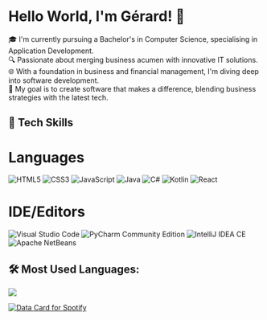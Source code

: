 # Hello World, I'm Gérard! 👋

🎓 I'm currently pursuing a Bachelor's in Computer Science, specialising in Application Development.<br>
🔍 Passionate about merging business acumen with innovative IT solutions.<br>
🌐 With a foundation in business and financial management, I'm diving deep into software development.<br>
💼 My goal is to create software that makes a difference, blending business strategies with the latest tech.<br>

## 🚀 Tech Skills
# Languages
![HTML5](https://img.shields.io/badge/html5-%23E34F26.svg?style=for-the-badge&logo=html5&logoColor=white&labelColor=111111)
![CSS3](https://img.shields.io/badge/css3-%231572B6.svg?style=for-the-badge&logo=css3&logoColor=white&labelColor=111111)
![JavaScript](https://img.shields.io/badge/javascript-%23F7DF1E.svg?style=for-the-badge&logo=javascript&logoColor=black&labelColor=111111)
![Java](https://img.shields.io/badge/java-%23ED8B00.svg?style=for-the-badge&logo=java&logoColor=white&labelColor=111111)
![C#](https://img.shields.io/badge/c%23-%23239120.svg?style=for-the-badge&logo=c-sharp&logoColor=white&labelColor=111111)
![Kotlin](https://img.shields.io/badge/kotlin-%237F52FF.svg?style=for-the-badge&logo=kotlin&logoColor=white&labelColor=111111)
![React](https://img.shields.io/badge/react-%2361DAFB.svg?style=for-the-badge&logo=react&logoColor=white&labelColor=111111)


# IDE/Editors
![Visual Studio Code](https://img.shields.io/badge/Visual%20Studio%20Code-%23007ACC.svg?style=for-the-badge&logo=visual-studio-code&logoColor=white&labelColor=111111)
![PyCharm Community Edition](https://img.shields.io/badge/PyCharm%20Community-%231BA8D2.svg?style=for-the-badge&logo=pycharm&logoColor=white&labelColor=111111)
![IntelliJ IDEA CE](https://img.shields.io/badge/IntelliJ%20IDEA%20CE-%23000000.svg?style=for-the-badge&logo=intellij-idea&logoColor=white&labelColor=111111)
![Apache NetBeans](https://img.shields.io/badge/Apache%20NetBeans-%231B6AC6.svg?style=for-the-badge&logo=apache-netbeans-ide&logoColor=white&labelColor=111111)

## 🛠️ Most Used Languages:

![](https://github-readme-stats.vercel.app/api/top-langs/?username=GerryHorror&theme=dark)

<a href="https://data-card-for-spotify.herokuapp.com/card?user_id=gerardblankenberg">
  <img src="https://data-card-for-spotify.herokuapp.com/api/card?user_id=gerardblankenberg" alt="Data Card for Spotify">
</a>
